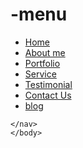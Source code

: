 # -menu

 <!DOCTYPE html>
 <html lang="en">
 <head>
    <meta charset="UTF-8">
    <meta name="viewport" content="width=device-width, initial-scale=1.0">
    <title>Document</title>
 </head>
 <body>
   <ul>
      <li><a href="">Home</a></li>
      <li><a href="">About me</a></li>
      <li><a href="">Portfolio</a></li>
      <li><a href="">Service</a></li>
      <li><a href="">Testimonial</a></li>
      <li><a href="">Contact Us</a></li>
      <li><a href="">blog</a></li>
   </ul>

    </nav>
    </body>
 </html>

